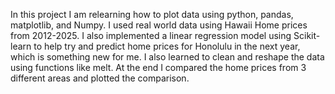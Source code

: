 In this project I am relearning how to plot data using python, pandas, matplotlib, and Numpy.
I used real world data using Hawaii Home prices from 2012-2025. 
I also implemented a linear regression model using Scikit-learn to help try and predict home prices for Honolulu in the next year, which is something new for me.
I also learned to clean and reshape the data using functions like melt.
At the end I compared the home prices from 3 different areas and plotted the comparison.
